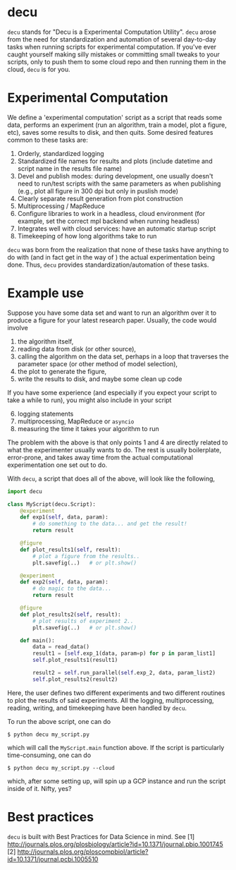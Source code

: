 # decu

`decu` stands for "Decu is a Experimental Computation Utility". `decu`
arose from the need for standardization and automation of several
day-to-day tasks when running scripts for experimental computation. If
you've ever caught yourself making silly mistakes or committing small
tweaks to your scripts, only to push them to some cloud repo and then
running them in the cloud, `decu` is for you.


# Experimental Computation

We define a 'experimental computation' script as a script that reads some
data, performs an experiment (run an algorithm, train a model, plot a
figure, etc), saves some results to disk, and then quits. Some desired
features common to these tasks are:

1. Orderly, standardized logging
2. Standardized file names for results and plots (include datetime and
   script name in the results file name)
3. Devel and publish modes: during development, one usually doesn't need to
   run/test scripts with the same parameters as when publishing (e.g., plot
   all figure in 300 dpi but only in puslish mode)
4. Clearly separate result generation from plot construction
5. Multiprocessing / MapReduce
6. Configure libraries to work in a headless, cloud environment (for
   example, set the correct mpl backend when running headless)
7. Integrates well with cloud services: have an automatic startup script
8. Timekeeping of how long algorithms take to run

`decu` was born from the realization that none of these tasks have anything
to do with (and in fact get in the way of ) the actual experimentation
being done. Thus, `decu` provides standardization/automation of these
tasks.


# Example use

Suppose you have some data set and want to run an algorithm over it to
produce a figure for your latest research paper. Usually, the code would
involve
1. the algorithm itself,
2. reading data from disk (or other source),
3. calling the algorithm on the data set, perhaps in a loop that traverses the
  parameter space (or other method of model selection),
4. the plot to generate the figure,
5. write the results to disk, and maybe some clean up code

If you have some experience (and especially if you expect your script to
take a while to run), you might also include in your script

6. logging statements
7. multiprocessing, MapReduce or `asyncio`
8. measuring the time it takes your algorithm to run

The problem with the above is that only points 1 and 4 are directly related
to what the experimenter usually wants to do. The rest is usually
boilerplate, error-prone, and takes away time from the actual computational
experimentation one set out to do.

With `decu`, a script that does all of the above, will look like the
following,

```python
import decu

class MyScript(decu.Script):
    @experiment
    def exp1(self, data, param):
        # do something to the data... and get the result!
        return result

    @figure
    def plot_results1(self, result):
        # plot a figure from the results..
        plt.savefig(..)   # or plt.show()

    @experiment
    def exp2(self, data, param):
        # do magic to the data...
        return result

    @figure
    def plot_results2(self, result):
        # plot results of experiment 2..
        plt.savefig(..)   # or plt.show()

    def main():
        data = read_data()
        result1 = [self.exp_1(data, param=p) for p in param_list1]
        self.plot_results1(result1)

        result2 = self.run_parallel(self.exp_2, data, param_list2)
        self.plot_results2(result2)

```

Here, the user defines two different experiments and two different routines
to plot the results of said experiments. All the logging, multiprocessing,
reading, writing, and timekeeping have been handled by `decu`.

To run the above script, one can do

```
$ python decu my_script.py
```

which will call the `MyScript.main` function above. If the script is
particularly time-consuming, one can do

```
$ python decu my_script.py --cloud
```

which, after some setting up, will spin up a GCP instance and run the
script inside of it. Nifty, yes?


# Best practices

`decu` is built with Best Practices for Data Science in mind. See
[1] http://journals.plos.org/plosbiology/article?id=10.1371/journal.pbio.1001745
[2] http://journals.plos.org/ploscompbiol/article?id=10.1371/journal.pcbi.1005510
